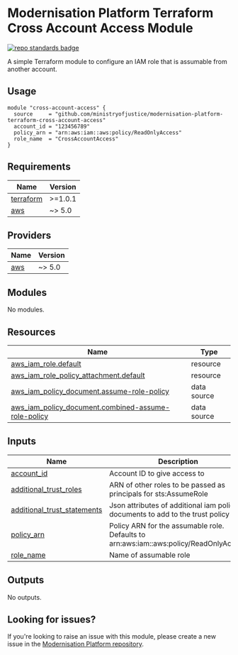 # Modernisation Platform Terraform Cross Account Access Module

[![repo standards badge](https://img.shields.io/badge/dynamic/json?color=blue&style=for-the-badge&logo=github&label=MoJ%20Compliant&query=%24.result&url=https%3A%2F%2Foperations-engineering-reports.cloud-platform.service.justice.gov.uk%2Fapi%2Fv1%2Fcompliant_public_repositories%2Fmodernisation-platform-terraform-cross-account-access)](https://operations-engineering-reports.cloud-platform.service.justice.gov.uk/public-github-repositories.html#modernisation-platform-terraform-cross-account-access "Link to report")

A simple Terraform module to configure an IAM role that is assumable from another account.

## Usage

```
module "cross-account-access" {
  source     = "github.com/ministryofjustice/modernisation-platform-terraform-cross-account-access"
  account_id = "123456789"
  policy_arn = "arn:aws:iam::aws:policy/ReadOnlyAccess"
  role_name  = "CrossAccountAccess"
}
```

<!-- BEGIN_TF_DOCS -->
## Requirements

| Name | Version |
|------|---------|
| <a name="requirement_terraform"></a> [terraform](#requirement\_terraform) | >=1.0.1 |
| <a name="requirement_aws"></a> [aws](#requirement\_aws) | ~> 5.0 |

## Providers

| Name | Version |
|------|---------|
| <a name="provider_aws"></a> [aws](#provider\_aws) | ~> 5.0 |

## Modules

No modules.

## Resources

| Name | Type |
|------|------|
| [aws_iam_role.default](https://registry.terraform.io/providers/hashicorp/aws/latest/docs/resources/iam_role) | resource |
| [aws_iam_role_policy_attachment.default](https://registry.terraform.io/providers/hashicorp/aws/latest/docs/resources/iam_role_policy_attachment) | resource |
| [aws_iam_policy_document.assume-role-policy](https://registry.terraform.io/providers/hashicorp/aws/latest/docs/data-sources/iam_policy_document) | data source |
| [aws_iam_policy_document.combined-assume-role-policy](https://registry.terraform.io/providers/hashicorp/aws/latest/docs/data-sources/iam_policy_document) | data source |

## Inputs

| Name | Description | Type | Default | Required |
|------|-------------|------|---------|:--------:|
| <a name="input_account_id"></a> [account\_id](#input\_account\_id) | Account ID to give access to | `string` | n/a | yes |
| <a name="input_additional_trust_roles"></a> [additional\_trust\_roles](#input\_additional\_trust\_roles) | ARN of other roles to be passed as principals for sts:AssumeRole | `list(string)` | `[]` | no |
| <a name="input_additional_trust_statements"></a> [additional\_trust\_statements](#input\_additional\_trust\_statements) | Json attributes of additional iam policy documents to add to the trust policy | `list(string)` | `[]` | no |
| <a name="input_policy_arn"></a> [policy\_arn](#input\_policy\_arn) | Policy ARN for the assumable role. Defaults to arn:aws:iam::aws:policy/ReadOnlyAccess | `string` | `"arn:aws:iam::aws:policy/ReadOnlyAccess"` | no |
| <a name="input_role_name"></a> [role\_name](#input\_role\_name) | Name of assumable role | `string` | n/a | yes |

## Outputs

No outputs.
<!-- END_TF_DOCS -->

## Looking for issues?

If you're looking to raise an issue with this module, please create a new issue in the [Modernisation Platform repository](https://github.com/ministryofjustice/modernisation-platform/issues).
